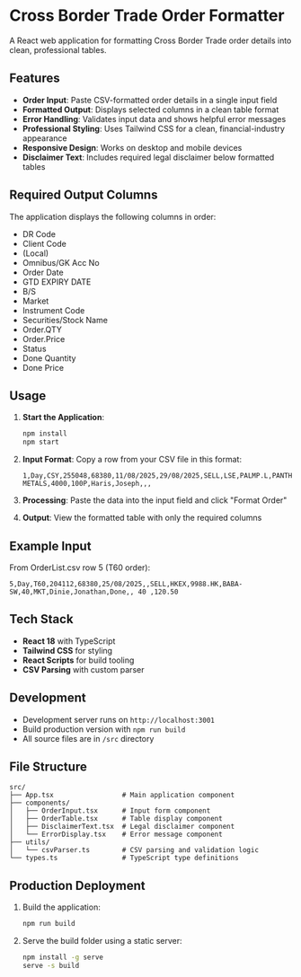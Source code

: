 # Cross Border Trade Order Formatter

A React web application for formatting Cross Border Trade order details into clean, professional tables.

## Features

- **Order Input**: Paste CSV-formatted order details in a single input field
- **Formatted Output**: Displays selected columns in a clean table format
- **Error Handling**: Validates input data and shows helpful error messages
- **Professional Styling**: Uses Tailwind CSS for a clean, financial-industry appearance
- **Responsive Design**: Works on desktop and mobile devices
- **Disclaimer Text**: Includes required legal disclaimer below formatted tables

## Required Output Columns

The application displays the following columns in order:
- DR Code
- Client Code
- (Local)
- Omnibus/GK Acc No
- Order Date
- GTD EXPIRY DATE
- B/S
- Market
- Instrument Code
- Securities/Stock Name
- Order.QTY
- Order.Price
- Status
- Done Quantity
- Done Price

## Usage

1. **Start the Application**:
   ```bash
   npm install
   npm start
   ```

2. **Input Format**: Copy a row from your CSV file in this format:
   ```
   1,Day,CSY,255048,68380,11/08/2025,29/08/2025,SELL,LSE,PALMP.L,PANTHER METALS,4000,100P,Haris,Joseph,,,
   ```

3. **Processing**: Paste the data into the input field and click "Format Order"

4. **Output**: View the formatted table with only the required columns

## Example Input

From OrderList.csv row 5 (T60 order):
```
5,Day,T60,204112,68380,25/08/2025,,SELL,HKEX,9988.HK,BABA-SW,40,MKT,Dinie,Jonathan,Done,, 40 ,120.50
```

## Tech Stack

- **React 18** with TypeScript
- **Tailwind CSS** for styling
- **React Scripts** for build tooling
- **CSV Parsing** with custom parser

## Development

- Development server runs on `http://localhost:3001`
- Build production version with `npm run build`
- All source files are in `/src` directory

## File Structure

```
src/
├── App.tsx                 # Main application component
├── components/
│   ├── OrderInput.tsx      # Input form component
│   ├── OrderTable.tsx      # Table display component
│   ├── DisclaimerText.tsx  # Legal disclaimer component
│   └── ErrorDisplay.tsx    # Error message component
├── utils/
│   └── csvParser.ts        # CSV parsing and validation logic
└── types.ts                # TypeScript type definitions
```

## Production Deployment

1. Build the application:
   ```bash
   npm run build
   ```

2. Serve the build folder using a static server:
   ```bash
   npm install -g serve
   serve -s build
   ```